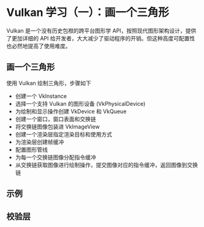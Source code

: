 # Vulkan 学习（一）：画一个三角形

Vulkan 是一个没有历史包袱的跨平台图形学 API，按照现代图形架构设计，提供了更加详细的 API 给开发者，大大减少了驱动程序的开销。但这种高度可配置性也必然地提高了使用难度。

## 画一个三角形

使用 Vulkan 绘制三角形，步骤如下

- 创建一个 VkInstance
- 选择一个支持 Vulkan 的图形设备 (VkPhysicalDevice)
- 为绘制和显示操作创建 VkDevice 和 VkQueue
- 创建一个窗口，窗口表面和交换链
- 将交换链图像包装进 VkImageView
- 创建一个渲染层指定渲染目标和使用方式
- 为渲染层创建帧缓冲
- 配置图形管线
- 为每一个交换链图像分配指令缓冲
- 从交换链获取图像进行绘制操作，提交图像对应的指令缓冲，返回图像到交换链

## 示例

## 校验层